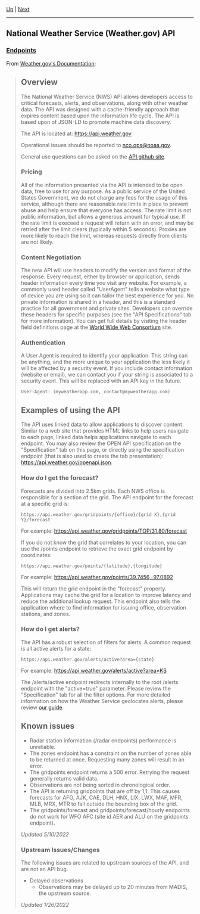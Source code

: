[Up](../) | [Next](Endpoints)
<hr>

## National Weather Service (Weather.gov) API

### [Endpoints](Endpoints/README.md)

From [Weather.gov's Documentation](https://www.weather.gov/documentation/services-web-api):
>## Overview
>The National Weather Service (NWS) API allows developers access to critical forecasts, alerts, and observations, along with other weather data. The API was designed with a cache-friendly approach that expires content based upon the information life cycle. The API is based upon of JSON-LD to promote machine data discovery.
>
>The API is located at: https://api.weather.gov
>
>Operational issues should be reported to nco.ops@noaa.gov.
>
>General use questions can be asked on the [API github site](https://weather-gov.github.io/api/).
>
>### Pricing
>All of the information presented via the API is intended to be open data, free to use for any purpose. As a public service of the United States Government, we do not charge any fees for the usage of this service, although there are reasonable rate limits in place to prevent abuse and help ensure that everyone has access. The rate limit is not public information, but allows a generous amount for typical use. If the rate limit is execeed a request will return with an error, and may be retried after the limit clears (typically within 5 seconds). Proxies are more likely to reach the limit, whereas requests directly from clients are not likely.
>
>### Content Negotiation
>The new API will use headers to modify the version and format of the response. Every request, either by browser or application, sends header information every time you visit any website. For example, a commonly used header called "UserAgent" tells a website what type of device you are using so it can tailor the best experience for you. No private information is shared in a header, and this is a standard practice for all government and private sites. Developers can override these headers for specific purposes (see the "API Specifications" tab for more information). You can get full details by visiting the header field definitions page at the [World Wide Web Consortium](https://www.w3.org/Protocols/rfc2616/rfc2616-sec14.html) site.
>
>### Authentication
>A User Agent is required to identify your application. This string can be anything, and the more unique to your application the less likely it will be affected by a security event. If you include contact information (website or email), we can contact you if your string is associated to a security event. This will be replaced with an API key in the future.
>
>```User-Agent: (myweatherapp.com, contact@myweatherapp.com)```
>
>## Examples of using the API
>The API uses linked data to allow applications to discover content. Similar to a web site that provides HTML links to help users navigate to each page, linked data helps applications navigate to each endpoint. You may also review the OPEN API specification on the "Specification" tab on this page, or directly using the specification endpoint (that is also used to create the tab presentation): https://api.weather.gov/openapi.json.
>
>### How do I get the forecast?
>Forecasts are divided into 2.5km grids. Each NWS office is responsible for a section of the grid. The API endpoint for the forecast at a specific grid is:
>
>```https://api.weather.gov/gridpoints/{office}/{grid X},{grid Y}/forecast```
>
>For example: https://api.weather.gov/gridpoints/TOP/31,80/forecast
>
> If you do not know the grid that correlates to your location, you can use the /points endpoint to retrieve the exact grid endpoint by coordinates:
>
>```https://api.weather.gov/points/{latitude},{longitude}```
>
>For example: https://api.weather.gov/points/39.7456,-97.0892
>
>This will return the grid endpoint in the "forecast" property. Applications may cache the grid for a location to improve latency and reduce the additional lookup request. This endpoint also tells the application where to find information for issuing office, observation stations, and zones.
>
>### How do I get alerts?
>The API has a robust selection of filters for alerts. A common request is all active alerts for a state:
>
>```https://api.weather.gov/alerts/active?area={state}```
>
>For example: https://api.weather.gov/alerts/active?area=KS
>
>The /alerts/active endpoint redirects internally to the root /alerts endpoint with the "active=true" parameter. Please review the "Specification" tab for all the filter options. For more detailed information on how the Weather Service geolocates alerts, please review [our guide](https://www.weather.gov/documentation/services-web-api#:~:text=alerts%2C%20please%20review-,our%C2%A0guide,-.%C2%A0).
>
>## Known issues
> - Radar station information (/radar endpoints) performance is unreliable.
> - The zones endpoint has a constraint on the number of zones able to be returned at once. Requesting many zones will result in an error.
> - The gridpoints endpoint returns a 500 error. Retrying the request generally returns valid data.
> - Observations are not being sorted in chronological order.
> - The API is returning gridpoints that are off by 1,1. This causes forecasts for AFG, AJK, CAE, DLH, HNX, LIX, LWX, MAF, MFR, MLB, MRX, MTR to fall outside the bounding box of the grid.
> - The gridpoints/forecast and gridpoints/forecast/hourly endpoints do not work for WFO AFC (site id AER and ALU on the gridpoints endpoint).
>
>*Updated 5/10/2022*
>
>### Upstream Issues/Changes
>The following issues are related to upstream sources of the API, and are not an API bug.
>
> - Delayed observations
>   - Observations may be delayed up to 20 minutes from MADIS, the upstream source.
>
>*Updated 1/26/2022*
